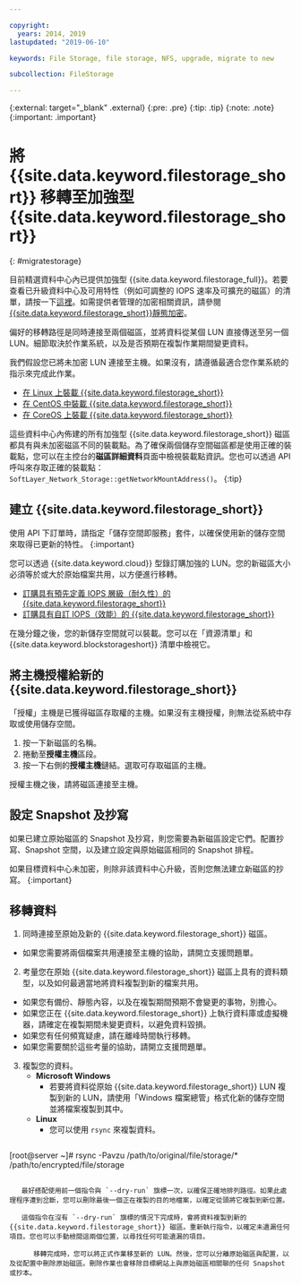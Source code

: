 ```yaml
---

copyright:
  years: 2014, 2019
lastupdated: "2019-06-10"

keywords: File Storage, file storage, NFS, upgrade, migrate to new

subcollection: FileStorage

---
```

{:external: target="_blank" .external}
{:pre: .pre}
{:tip: .tip}
{:note: .note}
{:important: .important}

# 將 {{site.data.keyword.filestorage_short}} 移轉至加強型 {{site.data.keyword.filestorage_short}}
{: #migratestorage}

目前精選資料中心內已提供加強型 {{site.data.keyword.filestorage_full}}。若要查看已升級資料中心及可用特性（例如可調整的 IOPS 速率及可擴充的磁區）的清單，請按一下[這裡](/docs/infrastructure/FileStorage?topic=FileStorage-news)。如需提供者管理的加密相關資訊，請參閱 [{{site.data.keyword.filestorage_short}}靜態加密](/docs/infrastructure/FileStorage?topic=FileStorage-encryption)。

偏好的移轉路徑是同時連接至兩個磁區，並將資料從某個 LUN 直接傳送至另一個 LUN。細節取決於作業系統，以及是否預期在複製作業期間變更資料。

我們假設您已將未加密 LUN 連接至主機。如果沒有，請遵循最適合您作業系統的指示來完成此作業。

- [在 Linux 上裝載 {{site.data.keyword.filestorage_short}}](/docs/infrastructure/FileStorage?topic=FileStorage-mountingLinux)
- [在 CentOS 中裝載 {{site.data.keyword.filestorage_short}}](/docs/infrastructure/FileStorage?topic=FileStorage-mountingCentOS)
- [在 CoreOS 上裝載 {{site.data.keyword.filestorage_short}}](/docs/infrastructure/FileStorage?topic=FileStorage-mountingCoreOS)

這些資料中心內佈建的所有加強型 {{site.data.keyword.filestorage_short}} 磁區都具有與未加密磁區不同的裝載點。為了確保兩個儲存空間磁區都是使用正確的裝載點，您可以在主控台的**磁區詳細資料**頁面中檢視裝載點資訊。您也可以透過 API 呼叫來存取正確的裝載點：`SoftLayer_Network_Storage::getNetworkMountAddress()`。
{:tip}


## 建立 {{site.data.keyword.filestorage_short}}

使用 API 下訂單時，請指定「儲存空間即服務」套件，以確保使用新的儲存空間來取得已更新的特性。
{:important}

您可以透過 {{site.data.keyword.cloud}} 型錄訂購加強的 LUN。您的新磁區大小必須等於或大於原始檔案共用，以方便進行移轉。

- [訂購具有預先定義 IOPS 層級（耐久性）的 {{site.data.keyword.filestorage_short}}](/docs/infrastructure/FileStorage?topic=FileStorage-orderingConsole#endurance)
- [訂購具有自訂 IOPS（效能）的 {{site.data.keyword.filestorage_short}}](/docs/infrastructure/FileStorage?topic=FileStorage-orderingConsole#performance)

在幾分鐘之後，您的新儲存空間就可以裝載。您可以在「資源清單」和 {{site.data.keyword.blockstorageshort}} 清單中檢視它。


## 將主機授權給新的 {{site.data.keyword.filestorage_short}}

「授權」主機是已獲得磁區存取權的主機。如果沒有主機授權，則無法從系統中存取或使用儲存空間。

1. 按一下新磁區的名稱。
2. 捲動至**授權主機**區段。
3. 按一下右側的**授權主機**鏈結。選取可存取磁區的主機。

授權主機之後，請將磁區連接至主機。


## 設定 Snapshot 及抄寫

如果已建立原始磁區的 Snapshot 及抄寫，則您需要為新磁區設定它們。配置抄寫、Snapshot 空間，以及建立設定與原始磁區相同的 Snapshot 排程。

如果目標資料中心未加密，則除非該資料中心升級，否則您無法建立新磁區的抄寫。
{:important}


## 移轉資料

1. 同時連接至原始及新的 {{site.data.keyword.filestorage_short}} 磁區。
  - 如果您需要將兩個檔案共用連接至主機的協助，請開立支援問題單。

2. 考量您在原始 {{site.data.keyword.filestorage_short}} 磁區上具有的資料類型，以及如何最適當地將資料複製到新的檔案共用。
  - 如果您有備份、靜態內容，以及在複製期間預期不會變更的事物，別擔心。
  - 如果您正在 {{site.data.keyword.filestorage_short}} 上執行資料庫或虛擬機器，請確定在複製期間未變更資料，以避免資料毀損。
  - 如果您有任何頻寬疑慮，請在離峰時間執行移轉。
  - 如果您需要關於這些考量的協助，請開立支援問題單。

3. 複製您的資料。
   - **Microsoft Windows**
     - 若要將資料從原始 {{site.data.keyword.filestorage_short}} LUN 複製到新的 LUN，請使用「Windows 檔案總管」格式化新的儲存空間並將檔案複製到其中。
   - **Linux**
     - 您可以使用 `rsync` 來複製資料。
       ```
[root@server ~]# rsync -Pavzu /path/to/original/file/storage/* /path/to/encrypted/file/storage
```

   最好搭配使用前一個指令與 `--dry-run` 旗標一次，以確保正確地排列路徑。如果此處理程序遭到岔斷，您可以刪除最後一個正在複製的目的地檔案，以確定從頭將它複製到新位置。

   這個指令在沒有 `--dry-run` 旗標的情況下完成時，會將資料複製到新的 {{site.data.keyword.filestorage_short}} 磁區。重新執行指令，以確定未遺漏任何項目。您也可以手動檢閱這兩個位置，以尋找任何可能遺漏的項目。

      移轉完成時，您可以將正式作業移至新的 LUN。然後，您可以分離原始磁區與配置，以及從配置中刪除原始磁區。刪除作業也會移除目標網站上與原始磁區相關聯的任何 Snapshot 或抄本。
